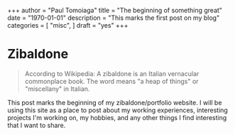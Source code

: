 +++
author = "Paul Tomoiaga"
title = "The beginning of something great"
date = "1970-01-01"
description = "This marks the first post on my blog"
categories = [
     "misc",
]
draft = "yes"
+++

# Zibaldone

> According to Wikipedia: A zibaldone is an Italian vernacular commonplace book. The word means "a heap of things" or "miscellany" in Italian.

This post marks the beginning of my zibaldone/portfolio website. I will be using this site as a place to post about my working experiences, interesting projects I'm working on, my hobbies, and any other things I find interesting that I want to share.

